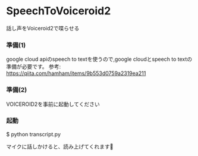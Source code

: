 # SpeechToVoiceroid2
話し声をVoiceroid2で喋らせる

### 準備(1)
google cloud apiのspeech to textを使うので,google cloudとspeech to textの準備が必要です。
参考: https://qiita.com/hamham/items/9b553d0759a2319ea211

### 準備(2)
VOICEROID2を事前に起動してください

### 起動
$ python transcript.py

マイクに話しかけると、読み上げてくれます🍺

